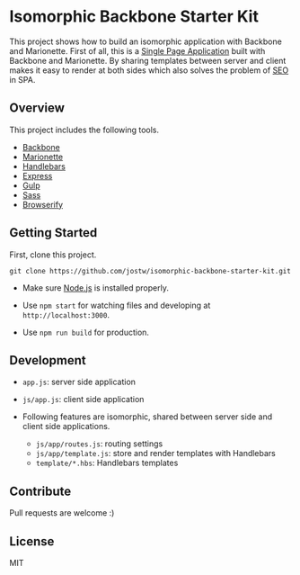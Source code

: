 # Isomorphic Backbone Starter Kit

This project shows how to build an isomorphic application with Backbone and Marionette.
First of all, this is a [Single Page Application](https://en.wikipedia.org/wiki/Single-page_application
) built with Backbone and Marionette.
By sharing templates between server and client makes it easy to render at both sides which also solves the problem of [SEO](https://en.wikipedia.org/wiki/Search_engine_optimization) in SPA.

## Overview

This project includes the following tools.

- [Backbone](http://backbonejs.org/)
- [Marionette](http://marionettejs.com/)
- [Handlebars](http://handlebarsjs.com/)
- [Express](http://expressjs.com/)
- [Gulp](http://gulpjs.com/)
- [Sass](http://sass-lang.com/)
- [Browserify](http://browserify.org/)

## Getting Started

First, clone this project.

```
git clone https://github.com/jostw/isomorphic-backbone-starter-kit.git
```

- Make sure [Node.js](https://nodejs.org/) is installed properly.

- Use ` npm start ` for watching files and developing at ` http://localhost:3000 `.

- Use ` npm run build ` for production.

## Development

- ` app.js `: server side application
- ` js/app.js `: client side application

- Following features are isomorphic, shared between server side and client side applications.
    - ` js/app/routes.js `: routing settings
    - ` js/app/template.js `: store and render templates with Handlebars
    - ` template/*.hbs `: Handlebars templates

## Contribute

Pull requests are welcome :)

## License

MIT
